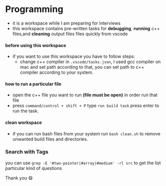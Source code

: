 # Programming

- it is a workspace while I am preparing for interviews
- this workspace contains pre-written tasks for **debugging**, **running** c++ files,and **cleaning** output files files quickly from vscode

#### before using this workspace
- if you want to use this workspace you have to follow steps:
	- change c++ compiler in `.vscode/tasks.json`, I used gcc compiler on mac and set path according to that, you can set path to c++ compiler according to your system.

#### how to run a particular file
- open the c++ file you want to run **(file must be open)** in order run that file
- press `command/control + shift + P` type `run build task` press enter to run the task.

#### clean workspace
- if you can run bash files from your system run `bash clean.sh` to remove unwanted build files and directories.


### Search with Tags
 you can use `grep -E '#two-pointer|#array|#medium' -rl src` to get the list particular kind of questions

Thank you 😄